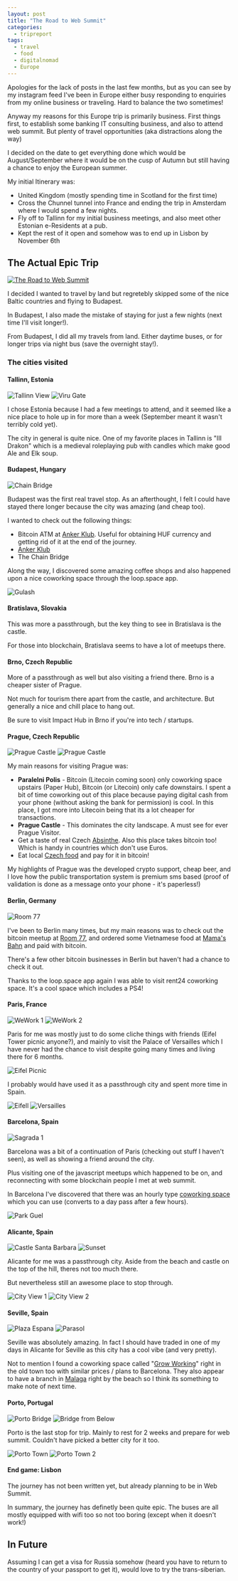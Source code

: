 ```yaml
---
layout: post
title: "The Road to Web Summit"
categories:
  - tripreport
tags:
  - travel
  - food
  - digitalnomad
  - Europe
---
```


Apologies for the lack of posts in the last few months, but as you can see by my instagram feed I've been in Europe either busy responding to enquiries from my online business or traveling. Hard to balance the two sometimes!

Anyway my reasons for this Europe trip is primarily business. First things first, to establish some banking IT consulting business, and also to attend web summit. But plenty of travel opportunities (aka distractions along the way)

I decided on the date to get everything done which would be August/September where it would be on the cusp of Autumn but still having a chance to enjoy the European summer.

My initial Itinerary was:

* United Kingdom (mostly spending time in Scotland for the first time)
* Cross the Chunnel tunnel into France and ending the trip in Amsterdam where I would spend a few nights.
* Fly off to Tallinn for my initial business meetings, and also meet other Estonian e-Residents at a pub.
* Kept the rest of it open and somehow was to end up in Lisbon by November 6th

## The Actual Epic Trip

[![The Road to Web Summit](https://images.itinerantfoodie.com/uploads/the-road-to-websummit-2017/road-to-web-summit.png)](https://s3.amazonaws.com/incoming.itinerantfoodie.com/uploads/the-road-to-websummit-2017/road-to-web-summit.png)

I decided I wanted to travel by land but regretebly skipped some of the nice Baltic countries and flying to Budapest.

In Budapest, I also made the mistake of staying for just a few nights (next time I'll visit longer!).

From Budapest, I did all my travels from land. Either daytime buses, or for longer trips via night bus (save the overnight stay!).

### The cities visited

#### Tallinn, Estonia

![Tallinn View](https://s3.amazonaws.com/images.itinerantfoodie.com/uploads/the-/road-to-websummit-2017/IMG_2758.png)
![Viru Gate](https://s3.amazonaws.com/images.itinerantfoodie.com/uploads/the-/road-to-websummit-2017/IMG_2832.png)

I chose Estonia because I had a few meetings to attend, and it seemed like a nice place to hole up in for more than a week (September meant it wasn't terribly cold yet).

The city in general is quite nice. One of my favorite places in Tallinn is "III Drakon" which is a medieval roleplaying pub with candles which make good Ale and Elk soup.

#### Budapest, Hungary

![Chain Bridge](https://s3.amazonaws.com/images.itinerantfoodie.com/uploads/the-road-to-websummit-2017/IMG_2919.png)

Budapest was the first real travel stop. As an afterthought, I felt I could have stayed there longer because the city was amazing (and cheap too).

I wanted to check out the following things:

* Bitcoin ATM at [Anker Klub](https://www.facebook.com/ankerklub/). Useful for obtaining HUF currency and getting rid of it at the end of the journey.
* [Anker Klub](https://www.facebook.com/ankerklub/)
* The Chain Bridge

Along the way, I discovered some amazing coffee shops and also happened upon a nice coworking space through the loop.space app.

![Gulash](https://s3.amazonaws.com/images.itinerantfoodie.com/uploads/the-road-to-websummit-2017/IMG_2933.png)

#### Bratislava, Slovakia

This was more a passthrough, but the key thing to see in Bratislava is the castle.

For those into blockchain, Bratislava seems to have a lot of meetups there.

#### Brno, Czech Republic

More of a passthrough as well but also visiting a friend there. Brno is a cheaper sister of Prague.

Not much for tourism there apart from the castle, and architecture. But generally a nice and chill place to hang out.

Be sure to visit Impact Hub in Brno if you're into tech / startups.

#### Prague, Czech Republic

![Prague Castle](https://s3.amazonaws.com/images.itinerantfoodie.com/uploads/the-road-to-websummit-2017/IMG_3212.png)
![Prague Castle](https://s3.amazonaws.com/images.itinerantfoodie.com/uploads/the-road-to-websummit-2017/IMG_3256.png)

My main reasons for visiting Prague was:

* **Paralelni Polis** - Bitcoin (Litecoin coming soon) only coworking space upstairs (Paper Hub), Bitcoin (or Litecoin) only cafe downstairs. I spent a bit of time coworking out of this place because paying digital cash from your phone (without asking the bank for permission) is cool. In this place, I got more into Litecoin being that its a lot cheaper for transactions.
* **Prague Castle** - This dominates the city landscape. A must see for ever Prague Visitor.
* Get a taste of real Czech [Absinthe](https://foursquare.com/v/absintherie/4bd6daff4e32d13ab12ec380). Also this place takes bitcoin too! Which is handy in countries which don't use Euros.
* Eat local [Czech food](https://foursquare.com/v/zapomenut%C3%BD-%C4%8Das/4b802151f964a520ee5430e3) and pay for it in bitcoin!

My highlights of Prague was the developed crypto support, cheap beer, and I love how the public transportation system is premium sms based (proof of validation is done as a message onto your phone - it's paperless!)

####  Berlin, Germany

![Room 77](https://s3.amazonaws.com/images.itinerantfoodie.com/uploads/the-road-to-websummit-2017/IMG_3243.png)

I've been to Berlin many times, but my main reasons was to check out the bitcoin meetup at [Room 77](http://www.room77.de/), and ordered some Vietnamese food at [Mama's Bahn](https://www.facebook.com/mamasbanh/) and paid with bitcoin.

There's a few other bitcoin businesses in Berlin but haven't had a chance to check it out.

Thanks to the loop.space app again I was able to visit rent24 coworking space. It's a cool space which includes a PS4!

#### Paris, France

![WeWork 1](https://s3.amazonaws.com/images.itinerantfoodie.com/uploads/the-road-to-websummit-2017/IMG_3339.png)
![WeWork 2](https://s3.amazonaws.com/images.itinerantfoodie.com/uploads/the-road-to-websummit-2017/IMG_3335.png)

Paris for me was mostly just to do some cliche things with friends (Eifel Tower picnic anyone?), and mainly to visit the Palace of Versailles which I have never had the chance to visit despite going many times and living there for 6 months.

![Eifel Picnic](https://s3.amazonaws.com/images.itinerantfoodie.com/uploads/the-road-to-websummit-2017/IMG_3435.png)

I probably would have used it as a passthrough city and spent more time in Spain.

![Eifell](https://s3.amazonaws.com/images.itinerantfoodie.com/uploads/the-road-to-websummit-2017/IMG_3433.png)
![Versailles](https://s3.amazonaws.com/images.itinerantfoodie.com/uploads/the-road-to-websummit-2017/IMG_3418.png)

#### Barcelona, Spain

![Sagrada 1](https://s3.amazonaws.com/images.itinerantfoodie.com/uploads/the-road-to-websummit-2017/IMG_3564.png)

Barcelona was a bit of a continuation of Paris (checking out stuff I haven't seen), as well as showing a friend around the city.

Plus visiting one of the javascript meetups which happened to be on, and reconnecting with some blockchain people I met at web summit.

In Barcelona I've discovered that there was an hourly type [coworking space](https://foursquare.com/v/coco-coffice-coworking-caf%C3%A9/578a5373498ebb9e0403c7f2) which you can use (converts to a day pass after a few hours).

![Park Guel](https://s3.amazonaws.com/images.itinerantfoodie.com/uploads/the-road-to-websummit-2017/IMG_3578.png)

#### Alicante, Spain

![Castle Santa Barbara](https://s3.amazonaws.com/images.itinerantfoodie.com/uploads/the-road-to-websummit-2017/IMG_3667.png)
![Sunset](https://s3.amazonaws.com/images.itinerantfoodie.com/uploads/the-road-to-websummit-2017/IMG_3670.png)

Alicante for me was a passthrough city. Aside from the beach and castle on the top of the hill, theres not too much there.

But nevertheless still an awesome place to stop through.

![City View 1](https://s3.amazonaws.com/images.itinerantfoodie.com/uploads/the-road-to-websummit-2017/IMG_3684.png)
![City View 2](https://s3.amazonaws.com/images.itinerantfoodie.com/uploads/the-road-to-websummit-2017/IMG_3692.png)

#### Seville, Spain

![Plaza Espana](https://s3.amazonaws.com/images.itinerantfoodie.com/uploads/the-road-to-websummit-2017/IMG_3771.png)
![Parasol](https://s3.amazonaws.com/images.itinerantfoodie.com/uploads/the-road-to-websummit-2017/IMG_3855.png)

Seville was absolutely amazing. In fact I should have traded in one of my days in Alicante for Seville as this city has a cool vibe (and very pretty).

Not to mention I found a coworking space called "[Grow Working](https://www.facebook.com/Grow-Working-1832869860365710/)" right in the old town too with similar prices / plans to Barcelona. They also appear to have a branch in [Malaga](https://www.facebook.com/growworking/) right by the beach so I think its something to make note of next time.

#### Porto, Portugal

![Porto Bridge](https://s3.amazonaws.com/images.itinerantfoodie.com/uploads/the-road-to-websummit-2017/IMG_3881.png)
![Bridge from Below](https://s3.amazonaws.com/images.itinerantfoodie.com/uploads/the-road-to-websummit-2017/IMG_3929.png)

Porto is the last stop for trip. Mainly to rest for 2 weeks and prepare for web summit. Couldn't have picked a better city for it too.

![Porto Town](https://s3.amazonaws.com/images.itinerantfoodie.com/uploads/the-road-to-websummit-2017/IMG_3915.png)
![Porto Town 2](https://s3.amazonaws.com/images.itinerantfoodie.com/uploads/the-road-to-websummit-2017/IMG_3920.png)

#### End game: Lisbon

The journey has not been written yet, but already planning to be in Web Summit.

In summary, the journey has definetly been quite epic. The buses are all mostly equipped with wifi too so not too boring (except when it doesn't work!)

## In Future

Assuming I can get a visa for Russia somehow (heard you have to return to the country of your passport to get it), would love to try the trans-siberian.
